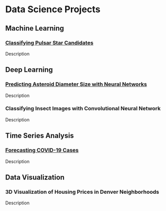 # Data Science Projects


## Machine Learning

### [Classifying Pulsar Star Candidates](https://github.com/acfarnam/Data-Science-Projects/tree/master/Classifying%20Pulsar%20Stars%20using%20Machine%20Learning%20Models)
Description


## Deep Learning

### [Predicting Asteroid Diameter Size with Neural Networks](https://github.com/acfarnam/Data-Science-Projects/tree/master/Predicting%20Asteroid%20Diameter%20using%20Neural%20Networks)
Description

### Classifying Insect Images with Convolutional Neural Network
Description


## Time Series Analysis

### [Forecasting COVID-19 Cases](https://github.com/acfarnam/Data-Science-Projects/tree/master/Time%20Series%20Analysis(COVID-19))
Description


## Data Visualization

### 3D Visualization of Housing Prices in Denver Neighborhoods
Description



